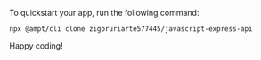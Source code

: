 To quickstart your app, run the following command: 

```bash
npx @ampt/cli clone zigoruriarte577445/javascript-express-api
```

Happy coding!